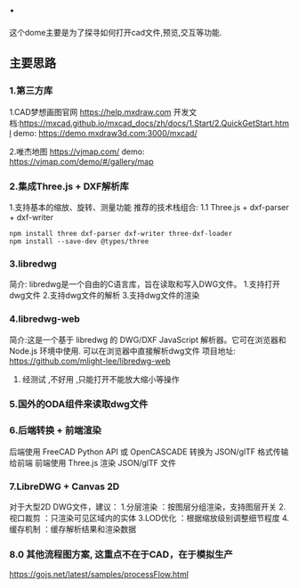 # .

这个dome主要是为了探寻如何打开cad文件,预览,交互等功能.

## 主要思路

### 1.第三方库 
1.CAD梦想画图官网 https://help.mxdraw.com
  开发文档:https://mxcad.github.io/mxcad_docs/zh/docs/1.Start/2.QuickGetStart.html
  demo: https://demo.mxdraw3d.com:3000/mxcad/

2.唯杰地图 https://vjmap.com/
  demo: https://vjmap.com/demo/#/gallery/map


### 2.集成Three.js + DXF解析库
 1.支持基本的缩放、旋转、测量功能
  推荐的技术栈组合:
  1.1 Three.js + dxf-parser + dxf-writer

    npm install three dxf-parser dxf-writer three-dxf-loader
    npm install --save-dev @types/three


### 3.libredwg
 简介: libredwg是一个自由的C语言库，旨在读取和写入DWG文件。
 1.支持打开dwg文件
 2.支持dwg文件的解析
 3.支持dwg文件的渲染

### 4.libredwg-web
简介:这是一个基于 libredwg 的 DWG/DXF JavaScript 解析器。它可在浏览器和 Node.js 环境中使用.
可以在浏览器中直接解析dwg文件
项目地址: https://github.com/mlight-lee/libredwg-web
1. 经测试 ,不好用 ,只能打开不能放大缩小等操作

### 5.国外的ODA组件来读取dwg文件


### 6.后端转换 + 前端渲染
 后端使用 FreeCAD Python API 或 OpenCASCADE
 转换为 JSON/glTF 格式传输给前端
 前端使用 Three.js 渲染 JSON/glTF 文件


### 7.LibreDWG + Canvas 2D
对于大型2D DWG文件，建议：
1.分层渲染 ：按图层分组渲染，支持图层开关
2.视口裁剪 ：只渲染可见区域内的实体
3.LOD优化 ：根据缩放级别调整细节程度
4.缓存机制 ：缓存解析结果和渲染数据


### 8.0  其他流程图方案, 这重点不在于CAD，在于模拟生产
https://gojs.net/latest/samples/processFlow.html